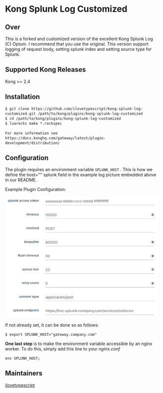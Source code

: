 # Kong Splunk Log Customized
## Over
This is a forked and customized version of the excellent Kong Splunk Log (C) Optum. I recommend that you use the original.
This version support logging of request body, setting splunk index and setting source type for Splunk. 
## Supported Kong Releases
Kong >= 2.4

## Installation
```
$ git clone https://github.com/ilovetypescript/kong-splunk-log-customized.git /path/to/kong/plugins/kong-splunk-log-customized
$ cd /path/to/kong/plugins/kong-splunk-log-customized
$ luarocks make *.rockspec

For more information see https://docs.konghq.com/gateway/latest/plugin-development/distribution/
```

## Configuration
The plugin requires an environment variable `SPLUNK_HOST` . This is how we define the host="" splunk field in the example log picture embedded above in our README.

Example Plugin Configuration:

![Splunk Config](https://github.com/ilovetypescript/kong-splunk-log-customized/blob/master/SplunkConfig.png)

If not already set, it can be done so as follows:
```
$ export SPLUNK_HOST="gateway.company.com"
```

**One last step** is to make the environment variable accessible by an nginx worker. To do this, simply add this line to your _nginx.conf_
```
env SPLUNK_HOST;
```

## Maintainers
[ilovetypescript](https://github.com/Ilovetypescript)

